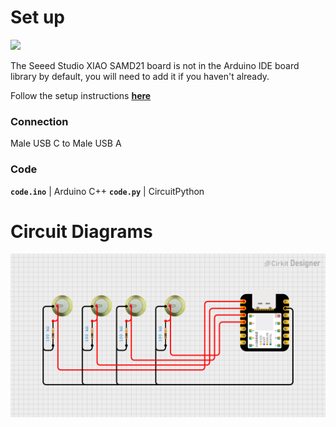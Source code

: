 # Set up
![](https://files.seeedstudio.com/wiki/Seeeduino-XIAO/img/Seeeduino-XIAO-pinout-1.jpg)

The  Seeed Studio XIAO SAMD21 board is not in the Arduino IDE board library by default, you will need to add it if you haven't already.

Follow the setup instructions [**here**](https://wiki.seeedstudio.com/Seeeduino-XIAO/)

### Connection
Male USB C to Male USB A

### Code
**`code.ino`** | Arduino C++
**`code.py`** | CircuitPython

# Circuit Diagrams
![alt text](<Seeed Studio XIAO SAMD21.png>)